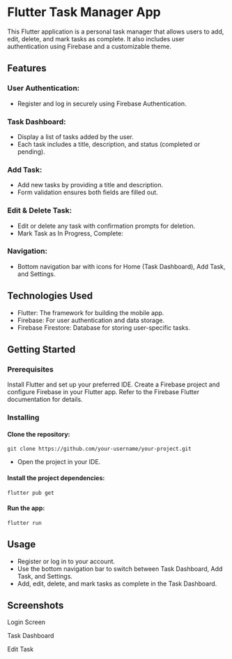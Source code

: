# Flutter Task Manager App

This Flutter application is a personal task manager that allows users to add, edit, delete, and mark tasks as complete. It also includes user authentication using Firebase and a customizable theme.


## Features

### User Authentication:

- Register and log in securely using Firebase Authentication.

### Task Dashboard:
- Display a list of tasks added by the user.
- Each task includes a title, description, and status (completed or pending).

### Add Task:
- Add new tasks by providing a title and description.
- Form validation ensures both fields are filled out.

### Edit & Delete Task:
- Edit or delete any task with confirmation prompts for deletion.
- Mark Task as In Progress, Complete:

### Navigation:
- Bottom navigation bar with icons for Home (Task Dashboard), Add Task, and Settings.

## Technologies Used
- Flutter: The framework for building the mobile app.
- Firebase: For user authentication and data storage.
- Firebase Firestore: Database for storing user-specific tasks.

## Getting Started
### Prerequisites
Install Flutter and set up your preferred IDE.
Create a Firebase project and configure Firebase in your Flutter app. Refer to the Firebase Flutter documentation for details.

### Installing
#### Clone the repository:


`git clone https://github.com/your-username/your-project.git`
- Open the project in your IDE.

#### Install the project dependencies:

` flutter pub get `

#### Run the app:

`flutter run`

## Usage
- Register or log in to your account.
- Use the bottom navigation bar to switch between Task Dashboard, Add Task, and Settings.
- Add, edit, delete, and mark tasks as complete in the Task Dashboard.

## Screenshots
Login Screen

Task Dashboard

Edit Task



